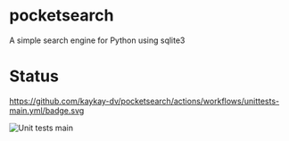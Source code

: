 # pocketsearch
A simple search engine for Python using sqlite3

# Status
https://github.com/kaykay-dv/pocketsearch/actions/workflows/unittests-main.yml/badge.svg

![Unit tests main](https://github.com/kaykay-dv/pocketsearch/actions/workflows/unittests-main.yml/badge.svg)